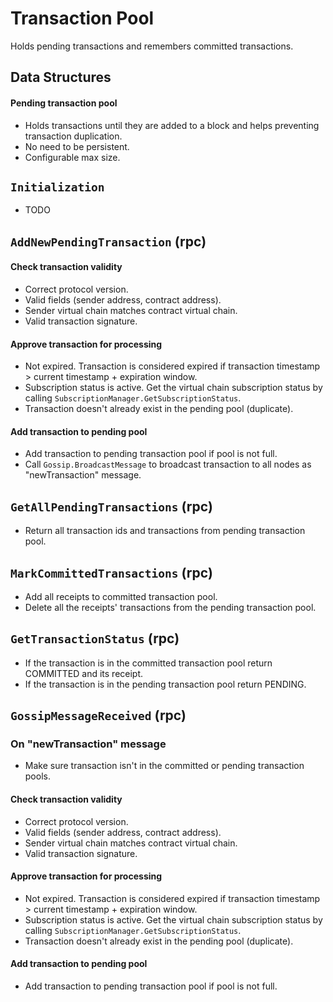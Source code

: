 # Transaction Pool

Holds pending transactions and remembers committed transactions.

## Data Structures

#### Pending transaction pool
* Holds transactions until they are added to a block and helps preventing transaction duplication.
* No need to be persistent.
* Configurable max size.

## `Initialization`

* TODO

## `AddNewPendingTransaction` (rpc)

#### Check transaction validity
* Correct protocol version.
* Valid fields (sender address, contract address).
* Sender virtual chain matches contract virtual chain.
* Valid transaction signature.

#### Approve transaction for processing
* Not expired. Transaction is considered expired if transaction timestamp > current timestamp + expiration window.
* Subscription status is active. Get the virtual chain subscription status by calling `SubscriptionManager.GetSubscriptionStatus`.
* Transaction doesn't already exist in the pending pool (duplicate).

#### Add transaction to pending pool
* Add transaction to pending transaction pool if pool is not full.
* Call `Gossip.BroadcastMessage` to broadcast transaction to all nodes as "newTransaction" message.

## `GetAllPendingTransactions` (rpc)

* Return all transaction ids and transactions from pending transaction pool.

## `MarkCommittedTransactions` (rpc)

* Add all receipts to committed transaction pool.
* Delete all the receipts' transactions from the pending transaction pool.

## `GetTransactionStatus` (rpc)

* If the transaction is in the committed transaction pool return COMMITTED and its receipt.
* If the transaction is in the pending transaction pool return PENDING.

## `GossipMessageReceived` (rpc)

### On "newTransaction" message
* Make sure transaction isn't in the committed or pending transaction pools.

#### Check transaction validity
* Correct protocol version.
* Valid fields (sender address, contract address).
* Sender virtual chain matches contract virtual chain.
* Valid transaction signature.

#### Approve transaction for processing
* Not expired. Transaction is considered expired if transaction timestamp > current timestamp + expiration window.
* Subscription status is active. Get the virtual chain subscription status by calling `SubscriptionManager.GetSubscriptionStatus`.
* Transaction doesn't already exist in the pending pool (duplicate).

#### Add transaction to pending pool
* Add transaction to pending transaction pool if pool is not full.
